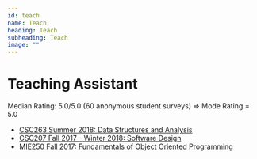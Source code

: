 ```yaml
---
id: teach
name: Teach
heading: Teach
subheading: Teach
image: ""
---
```

# Teaching Assistant 

Median Rating: 5.0/5.0 (60 anonymous student surveys) => Mode Rating = 5.0
* [CSC263 Summer 2018: Data Structures and Analysis](http://www.teach.cs.toronto.edu/~rchen/csc263/)
* [CSC207 Fall 2017 - Winter 2018: Software Design](http://www.teach.cs.toronto.edu/~csc207h/fall/labs.shtml) 
* [MIE250 Fall 2017: Fundamentals of Object Oriented Programming](https://github.com/MIE250-2017)

<!--
# Online Courses

* [SoonTeachDeepLearning](https://scheeloong.github.io/SoonTeachDeepLearning)  (TODO)
* [SoonTeachResearch](https://scheeloong.github.io/SoonTeachResearch)  (TODO)
-->

